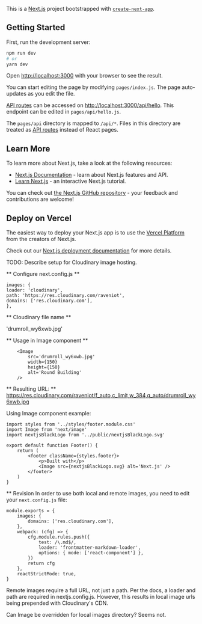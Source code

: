 This is a [Next.js](https://nextjs.org/) project bootstrapped with [`create-next-app`](https://github.com/vercel/next.js/tree/canary/packages/create-next-app).

## Getting Started

First, run the development server:

```bash
npm run dev
# or
yarn dev
```

Open [http://localhost:3000](http://localhost:3000) with your browser to see the result.

You can start editing the page by modifying `pages/index.js`. The page auto-updates as you edit the file.

[API routes](https://nextjs.org/docs/api-routes/introduction) can be accessed on [http://localhost:3000/api/hello](http://localhost:3000/api/hello). This endpoint can be edited in `pages/api/hello.js`.

The `pages/api` directory is mapped to `/api/*`. Files in this directory are treated as [API routes](https://nextjs.org/docs/api-routes/introduction) instead of React pages.

## Learn More

To learn more about Next.js, take a look at the following resources:

- [Next.js Documentation](https://nextjs.org/docs) - learn about Next.js features and API.
- [Learn Next.js](https://nextjs.org/learn) - an interactive Next.js tutorial.

You can check out [the Next.js GitHub repository](https://github.com/vercel/next.js/) - your feedback and contributions are welcome!

## Deploy on Vercel

The easiest way to deploy your Next.js app is to use the [Vercel Platform](https://vercel.com/new?utm_medium=default-template&filter=next.js&utm_source=create-next-app&utm_campaign=create-next-app-readme) from the creators of Next.js.

Check out our [Next.js deployment documentation](https://nextjs.org/docs/deployment) for more details.

TODO: Describe setup for Cloudinary image hosting.

** Configure next.config.js **

```
images: {
loader: 'cloudinary',
path: 'https://res.cloudinary.com/raveniot',
domains: ['res.cloudinary.com'],
},
```

** Cloudinary file name **

'drumroll_wy6xwb.jpg'

** Usage in Image component **

```
	<Image
		src='drumroll_wy6xwb.jpg'
		width={150}
		height={150}
		alt='Round Building'
	/>
```

** Resulting URL: **
https://res.cloudinary.com/raveniot/f_auto,c_limit,w_384,q_auto/drumroll_wy6xwb.jpg

Using Image component example:

```
import styles from '../styles/footer.module.css'
import Image from 'next/image'
import nextjsBlackLogo from '../public/nextjsBlackLogo.svg'

export default function Footer() {
	return (
		<footer className={styles.footer}>
			<p>Built with</p>
			<Image src={nextjsBlackLogo.svg} alt='Next.js' />
		</footer>
	)
}
```

\*\* Revision
In order to use both local and remote images, you need to edit your `next.config.js` file:

```
module.exports = {
	images: {
		domains: ['res.cloudinary.com'],
	},
	webpack: (cfg) => {
		cfg.module.rules.push({
			test: /\.md$/,
			loader: 'frontmatter-markdown-loader',
			options: { mode: ['react-component'] },
		})
		return cfg
	},
	reactStrictMode: true,
}
```

Remote images require a full URL, not just a path.
Per the docs, a loader and path are required in nextjs.config.js. However, this results in local image urls being prepended with Cloudinary's CDN.

Can Image be overridden for local images directory? Seems not.
